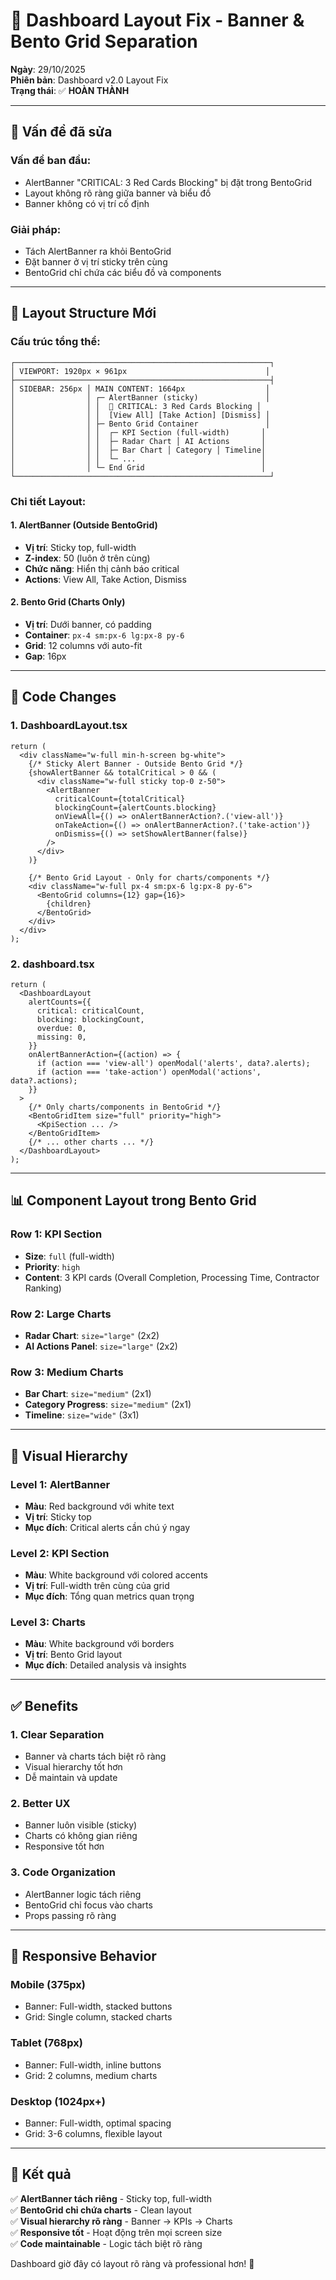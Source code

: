 # 🎨 Dashboard Layout Fix - Banner & Bento Grid Separation

**Ngày**: 29/10/2025  
**Phiên bản**: Dashboard v2.0 Layout Fix  
**Trạng thái**: ✅ **HOÀN THÀNH**

---

## 🎯 Vấn đề đã sửa

### **Vấn đề ban đầu:**
- AlertBanner "CRITICAL: 3 Red Cards Blocking" bị đặt trong BentoGrid
- Layout không rõ ràng giữa banner và biểu đồ
- Banner không có vị trí cố định

### **Giải pháp:**
- Tách AlertBanner ra khỏi BentoGrid
- Đặt banner ở vị trí sticky trên cùng
- BentoGrid chỉ chứa các biểu đồ và components

---

## 📐 Layout Structure Mới

### **Cấu trúc tổng thể:**
```
┌─────────────────────────────────────────────────────────┐
│ VIEWPORT: 1920px × 961px                               │
├─────────────────────────────────────────────────────────┤
│ SIDEBAR: 256px │ MAIN CONTENT: 1664px                  │
│                │ ┌─ AlertBanner (sticky)               │
│                │ │  🚨 CRITICAL: 3 Red Cards Blocking │
│                │ │  [View All] [Take Action] [Dismiss] │
│                │ ├─ Bento Grid Container               │
│                │ │  ┌─ KPI Section (full-width)       │
│                │ │  ├─ Radar Chart │ AI Actions       │
│                │ │  ├─ Bar Chart │ Category │ Timeline│
│                │ │  └─ ...                            │
│                │ └─ End Grid                          │
└─────────────────────────────────────────────────────────┘
```

### **Chi tiết Layout:**

#### **1. AlertBanner (Outside BentoGrid)**
- **Vị trí**: Sticky top, full-width
- **Z-index**: 50 (luôn ở trên cùng)
- **Chức năng**: Hiển thị cảnh báo critical
- **Actions**: View All, Take Action, Dismiss

#### **2. Bento Grid (Charts Only)**
- **Vị trí**: Dưới banner, có padding
- **Container**: `px-4 sm:px-6 lg:px-8 py-6`
- **Grid**: 12 columns với auto-fit
- **Gap**: 16px

---

## 🔧 Code Changes

### **1. DashboardLayout.tsx**
```tsx
return (
  <div className="w-full min-h-screen bg-white">
    {/* Sticky Alert Banner - Outside Bento Grid */}
    {showAlertBanner && totalCritical > 0 && (
      <div className="w-full sticky top-0 z-50">
        <AlertBanner
          criticalCount={totalCritical}
          blockingCount={alertCounts.blocking}
          onViewAll={() => onAlertBannerAction?.('view-all')}
          onTakeAction={() => onAlertBannerAction?.('take-action')}
          onDismiss={() => setShowAlertBanner(false)}
        />
      </div>
    )}

    {/* Bento Grid Layout - Only for charts/components */}
    <div className="w-full px-4 sm:px-6 lg:px-8 py-6">
      <BentoGrid columns={12} gap={16}>
        {children}
      </BentoGrid>
    </div>
  </div>
);
```

### **2. dashboard.tsx**
```tsx
return (
  <DashboardLayout
    alertCounts={{
      critical: criticalCount,
      blocking: blockingCount,
      overdue: 0,
      missing: 0,
    }}
    onAlertBannerAction={(action) => {
      if (action === 'view-all') openModal('alerts', data?.alerts);
      if (action === 'take-action') openModal('actions', data?.actions);
    }}
  >
    {/* Only charts/components in BentoGrid */}
    <BentoGridItem size="full" priority="high">
      <KpiSection ... />
    </BentoGridItem>
    {/* ... other charts ... */}
  </DashboardLayout>
);
```

---

## 📊 Component Layout trong Bento Grid

### **Row 1: KPI Section**
- **Size**: `full` (full-width)
- **Priority**: `high`
- **Content**: 3 KPI cards (Overall Completion, Processing Time, Contractor Ranking)

### **Row 2: Large Charts**
- **Radar Chart**: `size="large"` (2x2)
- **AI Actions Panel**: `size="large"` (2x2)

### **Row 3: Medium Charts**
- **Bar Chart**: `size="medium"` (2x1)
- **Category Progress**: `size="medium"` (2x1)
- **Timeline**: `size="wide"` (3x1)

---

## 🎨 Visual Hierarchy

### **Level 1: AlertBanner**
- **Màu**: Red background với white text
- **Vị trí**: Sticky top
- **Mục đích**: Critical alerts cần chú ý ngay

### **Level 2: KPI Section**
- **Màu**: White background với colored accents
- **Vị trí**: Full-width trên cùng của grid
- **Mục đích**: Tổng quan metrics quan trọng

### **Level 3: Charts**
- **Màu**: White background với borders
- **Vị trí**: Bento Grid layout
- **Mục đích**: Detailed analysis và insights

---

## ✅ Benefits

### **1. Clear Separation**
- Banner và charts tách biệt rõ ràng
- Visual hierarchy tốt hơn
- Dễ maintain và update

### **2. Better UX**
- Banner luôn visible (sticky)
- Charts có không gian riêng
- Responsive tốt hơn

### **3. Code Organization**
- AlertBanner logic tách riêng
- BentoGrid chỉ focus vào charts
- Props passing rõ ràng

---

## 📱 Responsive Behavior

### **Mobile (375px)**
- Banner: Full-width, stacked buttons
- Grid: Single column, stacked charts

### **Tablet (768px)**
- Banner: Full-width, inline buttons
- Grid: 2 columns, medium charts

### **Desktop (1024px+)**
- Banner: Full-width, optimal spacing
- Grid: 3-6 columns, flexible layout

---

## 🎯 Kết quả

✅ **AlertBanner tách riêng** - Sticky top, full-width  
✅ **BentoGrid chỉ chứa charts** - Clean layout  
✅ **Visual hierarchy rõ ràng** - Banner → KPIs → Charts  
✅ **Responsive tốt** - Hoạt động trên mọi screen size  
✅ **Code maintainable** - Logic tách biệt rõ ràng  

Dashboard giờ đây có layout rõ ràng và professional hơn! 🎉

